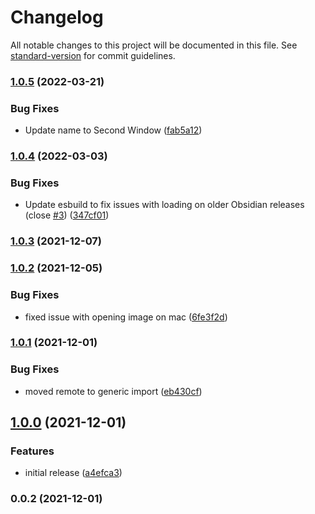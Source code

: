 # Changelog

All notable changes to this project will be documented in this file. See [standard-version](https://github.com/conventional-changelog/standard-version) for commit guidelines.

### [1.0.5](https://github.com/valentine195/obsidian-image-window/compare/1.0.4...1.0.5) (2022-03-21)


### Bug Fixes

* Update name to Second Window ([fab5a12](https://github.com/valentine195/obsidian-image-window/commit/fab5a129e456c73da3d8547ec1ecfeeb8e5bbd5f))

### [1.0.4](https://github.com/valentine195/obsidian-image-window/compare/2.0.6...1.0.4) (2022-03-03)


### Bug Fixes

* Update esbuild to fix issues with loading on older Obsidian releases (close [#3](https://github.com/valentine195/obsidian-image-window/issues/3)) ([347cf01](https://github.com/valentine195/obsidian-image-window/commit/347cf012bf0bde4f4595263ceb69bed6f60703b3))

### [1.0.3](https://github.com/valentine195/obsidian-image-window/compare/1.0.2...1.0.3) (2021-12-07)

### [1.0.2](https://github.com/valentine195/obsidian-image-window/compare/1.0.1...1.0.2) (2021-12-05)


### Bug Fixes

* fixed issue with opening image on mac ([6fe3f2d](https://github.com/valentine195/obsidian-image-window/commit/6fe3f2d6cdde956b8fe518bf55ce345465b652c0))

### [1.0.1](https://github.com/valentine195/obsidian-image-window/compare/1.0.0...1.0.1) (2021-12-01)


### Bug Fixes

* moved remote to generic import ([eb430cf](https://github.com/valentine195/obsidian-image-window/commit/eb430cf8bd8076621ce3d107336a36e2ce7a07e9))

## [1.0.0](https://github.com/valentine195/obsidian-image-window/compare/0.0.2...1.0.0) (2021-12-01)


### Features

* initial release ([a4efca3](https://github.com/valentine195/obsidian-image-window/commit/a4efca3475c6973d0a2ca5a06b2c5b8f2e3f9d7f))

### 0.0.2 (2021-12-01)
